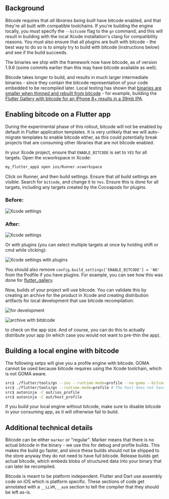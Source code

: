 ## Background

Bitcode requires that _all libraries being built_ have bitcode enabled, and that they're all built with compatible toolchains. If you're building the engine locally, you must specify the `--bitcode` flag to the `gn` command, and this will result in building with the local Xcode installation's clang for compatibility reasons. You must also ensure that all plugins are built with bitcode - the best way to do so is to simply try to build with bitcode (instructions below) and see if the build succeeds.

The binaries we ship with the framework now have bitcode, as of version 1.9.6 (some commits earlier than this may have bitcode available as well).

Bitcode takes longer to build, and results in much larger intermediate binaries - since they contain the bitcode representation of your code embedded to be recompiled later. Local testing has shown that [binaries are smaller when thinned and rebuilt from bitcode](https://github.com/flutter/flutter/issues/39575) - for example, building the [Flutter Gallery with bitcode for an iPhone 8+ results in a 39mb IPA](https://github.com/flutter/flutter/pull/39851).

## Enabling bitcode on a Flutter app

During the experimental phase of this rollout, bitcode will not be enabled by default in Flutter application templates. It is very unlikely that we will auto-migrate templates to enable bitcode either, as this could potentially break projects that are consuming other libraries that are not bitcode enabled.

In your Xcode project, ensure that `ENABLE_BITCODE` is set to `YES` for all targets. Open the xcworkspace in Xcode:

```bash
my_flutter_app$ open ios/Runner.xcworkspace
```

Click on Runner, and then build settings.  Ensure that _all_ build settings are visible.  Search for `bitcode`, and change it to `Yes`. Ensure this is done for all targets, including any targets created by the Cocoapods for plugins.

### Before:

![Xcode settings](https://user-images.githubusercontent.com/8620741/64298864-d3795b80-cf2b-11e9-9dee-82a679432a2d.png)

### After:

![Xcode settings](https://user-images.githubusercontent.com/8620741/64298891-f0ae2a00-cf2b-11e9-8354-13742a5535e3.png)

Or with plugins (you can select multiple targets at once by holding shift or cmd while clicking):

![Xcode settings with plugins](https://user-images.githubusercontent.com/8620741/64298986-47b3ff00-cf2c-11e9-9ecd-3a47be8afdeb.png)

You should also remove `config.build_settings['ENABLE_BITCODE'] = 'NO'` from the Podfile if you have plugins. For example, you can see how this was done for [flutter_gallery](https://github.com/flutter/flutter/pull/39851/files).

Now, builds of your project will use bitcode. You can validate this by creating an archive for the product in Xcode and creating distribution artifacts for local development that use bitcode recompilation: 

![for development](https://user-images.githubusercontent.com/8620741/64041867-64f46200-cb15-11e9-8c06-417c3257d3ff.png)

![archive with bitdcode](https://user-images.githubusercontent.com/8620741/64041891-72a9e780-cb15-11e9-9213-6acb8526a7e2.png)

to check on the app size. And of course, you can do this to actually distribute your app (in which case you would not want to pre-thin the app).

## Building a local engine with bitcode

The following setps will give you a profile engine with bitcode.  GOMA cannot be used because bitcode requires using the Xcode toolchain, which is not GOMA aware.

```bash
src$ ./flutter/tools/gn --ios --runtime-mode=profile --no-goma --bitcode
src$ ./flutter/tools/gn --runtime-mode=profile # The host does not have to be built with bitcode, and can use GOMA
src$ autoninja -C out/ios_profile
src$ autoninja -C out/host_profile
```

If you build your local engine without bitcode, make sure to disable bitcode in your consuming app, as it will otherwise fail to build.

## Additional technical details

Bitcode can be either `marker` or "regular".  Marker means that there is no actual bitcode in the binary - we use this for debug and profile builds. This makes the build go faster, and since these builds should not be shipped to the store anyway they do not need to have full bitcode. Release builds get actual bitcode, which embeds blobs of structured data into your binary that can later be recompiled.

Bitcode is meant to be platform independent.  Flutter and Dart use assembly code on iOS which is platform specific.  These sections of code get annotated with a `__LLVM,__asm` section to tell the compiler that they should be left as-is.